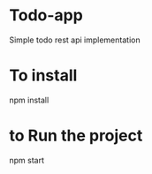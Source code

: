 # Todo-app
Simple todo rest api implementation
# To install
npm install
# to Run the project
npm start 
